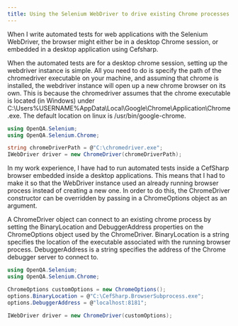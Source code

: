```yaml
---
title: Using the Selenium WebDriver to drive existing Chrome processes
---
```

When I write automated tests for web applications with the Selenium WebDriver, the browser might either be in a desktop Chrome session, or embedded in a desktop application using Cefsharp.

When the automated tests are for a desktop chrome session, setting up the webdriver instance is simple. All you need to do is specify the path of the chromedriver executable on your machine, and assuming that chrome is installed, the webdriver instance will open up a new chrome browser on its own. This is because the chromedriver assumes that the chrome executable is located (in Windows) under C:\Users%USERNAME%AppData\Local\Google\Chrome\Application\Chrome.exe. The default location on linux is /usr/bin/google-chrome.



```c#
using OpenQA.Selenium;
using OpenQA.Selenium.Chrome;

string chromeDriverPath = @"C:\chromedriver.exe";
IWebDriver driver = new ChromeDriver(chromeDriverPath);

```



In my work experience, I have had to run automated tests inside a CefSharp browser embedded inside a desktop applications. This means that I had to make it so that the WebDriver instance used an already running browser process instead of creating a new one. In order to do this, the ChromeDriver constructor can be overridden by passing in a ChromeOptions object as an argument. 

A ChromeDriver object can connect to an existing chrome process by setting the BinaryLocation and DebuggerAddress properties on the ChromeOptions object used by the ChromeDriver. BinaryLocation is a string specifies the location of the executable associated with the running browser process. DebuggerAddress is a string specifies the address of the Chrome debugger server to connect to.



```c#
using OpenQA.Selenium;
using OpenQA.Selenium.Chrome;

ChromeOptions customOptions = new ChromeOptions();
options.BinaryLocation = @"C:\CefSharp.BrowserSubprocess.exe";
options.DebuggerAddress = @"localhost:8181";

IWebDriver driver = new ChromeDriver(customOptions);
```

